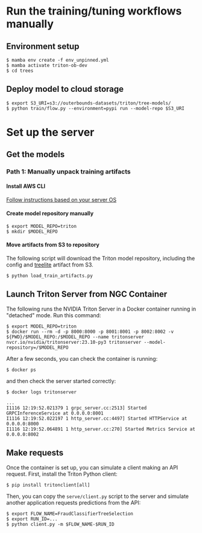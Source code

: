 # Run the training/tuning workflows manually

## Environment setup
```
$ mamba env create -f env_unpinned.yml
$ mamba activate triton-ob-dev
$ cd trees
```

## Deploy model to cloud storage
```
$ export S3_URI=s3://outerbounds-datasets/triton/tree-models/
$ python train/flow.py --environment=pypi run --model-repo $S3_URI
```

# Set up the server

## Get the models

### Path 1: Manually unpack training artifacts

#### Install AWS CLI
[Follow instructions based on your server OS](https://docs.aws.amazon.com/cli/latest/userguide/getting-started-install.html)

#### Create model repository manually
```
$ export MODEL_REPO=triton
$ mkdir $MODEL_REPO
```

#### Move artifacts from S3 to repository
The following script will download the Triton model repository, including the config and [treelite](https://treelite.readthedocs.io/en/latest/) artifact from S3.
```
$ python load_train_artifacts.py
```

## Launch Triton Server from NGC Container
The following runs the NVIDIA Triton Server in a Docker container running in "detached" mode. Run this command:
```
$ export MODEL_REPO=triton
$ docker run --rm -d -p 8000:8000 -p 8001:8001 -p 8002:8002 -v ${PWD}/$MODEL_REPO:/$MODEL_REPO --name tritonserver nvcr.io/nvidia/tritonserver:23.10-py3 tritonserver --model-repository=/$MODEL_REPO
```

After a few seconds, you can check the container is running:
```
$ docker ps
```
and then check the server started correctly:
```
$ docker logs tritonserver

...
I1116 12:19:52.021379 1 grpc_server.cc:2513] Started GRPCInferenceService at 0.0.0.0:8001
I1116 12:19:52.022197 1 http_server.cc:4497] Started HTTPService at 0.0.0.0:8000
I1116 12:19:52.064891 1 http_server.cc:270] Started Metrics Service at 0.0.0.0:8002
```

## Make requests
Once the container is set up, you can simulate a client making an API request.
First, install the Triton Python client:
```
$ pip install tritonclient[all]
```
Then, you can copy the `serve/client.py` script to the server and simulate another application requests predictions from the API:
```
$ export FLOW_NAME=FraudClassifierTreeSelection
$ export RUN_ID=... 
$ python client.py -m $FLOW_NAME-$RUN_ID
```